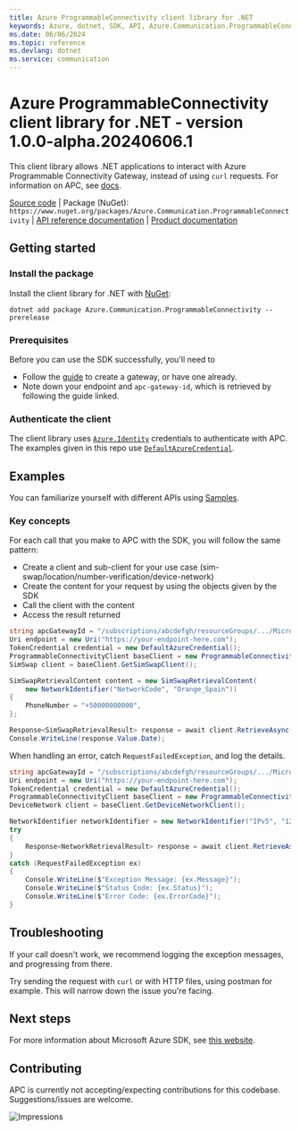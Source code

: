 ```yaml
---
title: Azure ProgrammableConnectivity client library for .NET
keywords: Azure, dotnet, SDK, API, Azure.Communication.ProgrammableConnectivity, communication
ms.date: 06/06/2024
ms.topic: reference
ms.devlang: dotnet
ms.service: communication
---
```

# Azure ProgrammableConnectivity client library for .NET - version 1.0.0-alpha.20240606.1 


This client library allows .NET applications to interact with Azure Programmable Connectivity Gateway, instead of using `curl` requests. For information on APC, see [docs](https://learn.microsoft.com/azure/programmable-connectivity/).

  [Source code](https://github.com/Azure/azure-sdk-for-net/blob/main/sdk/communication/Azure.Communication.ProgrammableConnectivity/src) | Package (NuGet): `https://www.nuget.org/packages/Azure.Communication.ProgrammableConnectivity` | [API reference documentation](https://azure.github.io/azure-sdk-for-net) | [Product documentation](/azure)

## Getting started

### Install the package

Install the client library for .NET with [NuGet](https://www.nuget.org/):

```dotnetcli
dotnet add package Azure.Communication.ProgrammableConnectivity --prerelease
```

### Prerequisites

Before you can use the SDK successfully, you'll need to
* Follow the [guide](https://learn.microsoft.com/azure/programmable-connectivity/azure-programmable-connectivity-create-gateway) to create a gateway, or have one already.
* Note down your endpoint and `apc-gateway-id`, which is retrieved by following the guide linked.

### Authenticate the client

The client library uses [`Azure.Identity`](https://learn.microsoft.com/dotnet/api/azure.identity?view=azure-dotnet) credentials to authenticate with APC. The examples given in this repo use [`DefaultAzureCredential`](https://learn.microsoft.com/dotnet/api/azure.identity.defaultazurecredential?view=azure-dotnet).

## Examples

You can familiarize yourself with different APIs using [Samples](https://github.com/Azure/azure-sdk-for-net/tree/main/sdk/communication/Azure.Communication.ProgrammableConnectivity/samples).

### Key concepts

For each call that you make to APC with the SDK, you will follow the same pattern:
* Create a client and sub-client for your use case (sim-swap/location/number-verification/device-network)
* Create the content for your request by using the objects given by the SDK
* Call the client with the content
* Access the result returned

```C# Snippet:APC_Sample_SimSwapRetrieveTest
string apcGatewayId = "/subscriptions/abcdefgh/resourceGroups/.../Microsoft.programmableconnectivity/...";
Uri endpoint = new Uri("https://your-endpoint-here.com");
TokenCredential credential = new DefaultAzureCredential();
ProgrammableConnectivityClient baseClient = new ProgrammableConnectivityClient(endpoint, credential);
SimSwap client = baseClient.GetSimSwapClient();

SimSwapRetrievalContent content = new SimSwapRetrievalContent(
    new NetworkIdentifier("NetworkCode", "Orange_Spain"))
{
    PhoneNumber = "+50000000000",
};

Response<SimSwapRetrievalResult> response = await client.RetrieveAsync(apcGatewayId, content);
Console.WriteLine(response.Value.Date);
```

When handling an error, catch `RequestFailedException`, and log the details.

```C# Snippet:APC_Sample_NetworkRetrievalBadIdentifierTest
string apcGatewayId = "/subscriptions/abcdefgh/resourceGroups/.../Microsoft.programmableconnectivity/...";
Uri endpoint = new Uri("https://your-endpoint-here.com");
TokenCredential credential = new DefaultAzureCredential();
ProgrammableConnectivityClient baseClient = new ProgrammableConnectivityClient(endpoint, credential);
DeviceNetwork client = baseClient.GetDeviceNetworkClient();

NetworkIdentifier networkIdentifier = new NetworkIdentifier("IPv5", "127.0.0.1");
try
{
    Response<NetworkRetrievalResult> response = await client.RetrieveAsync(apcGatewayId, networkIdentifier);
}
catch (RequestFailedException ex)
{
    Console.WriteLine($"Exception Message: {ex.Message}");
    Console.WriteLine($"Status Code: {ex.Status}");
    Console.WriteLine($"Error Code: {ex.ErrorCode}");
}
```

## Troubleshooting

If your call doesn't work, we recommend logging the exception messages, and progressing from there.

Try sending the request with `curl` or with HTTP files, using postman for example. This will narrow down the issue you're facing.

## Next steps

For more information about Microsoft Azure SDK, see [this website](https://azure.github.io/azure-sdk/).

## Contributing

APC is currently not accepting/expecting contributions for this codebase. Suggestions/issues are welcome.

![Impressions](https://azure-sdk-impressions.azurewebsites.net/api/impressions/azure-sdk-for-net%2Fsdk%communication%2FAzure.Communication.ProgrammableConnectivity%2FREADME.png)

